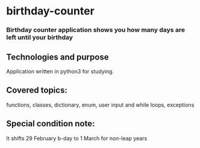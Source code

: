 # birthday-counter

### Birthday counter application shows you how many days are left until your birthday

## Technologies and purpose 
Application written in python3 for studying.

## Covered topics:
functions, classes, dictionary, enum, user input and while loops, exceptions

## Special condition note:
It shifts 29 February b-day to 1 March for non-leap years
